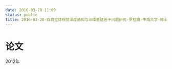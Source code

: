 ```yaml
---
date: 2016-03-20 11:09
status: public
title: 2016-03-20-双目立体视觉深度感知与三维重建若干问题研究-罗桂娥-中南大学-博士
---
```


# 论文
2012年
# 